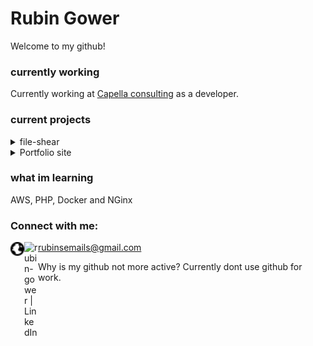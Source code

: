# Rubin Gower
 Welcome to my github!

### currently working
Currently working at [Capella consulting](https://capellaconsulting.co.nz/) as a developer.

### current projects
<details>
  <summary> file-shear</summary>
I'm currently working on a file shearing program so you can send files from your laptop to your phone or other devices via QR code<br>
   <b> the project github:</b>   https://github.com/rubin-gower/File-share
</details>

<details>
  <summary> Portfolio site</summary>
my personal portfolio website https://rubin.net.nz. lots of old projects are computer games and can't really be on github as there HUGE files so they will be on my website. I am allso planning on having a blog on my website about projects I am making and planning to make.
</details>


### what im learning
AWS, PHP, Docker and NGinx 

### Connect with me:

[<img align="left" alt="rubin.net.nz" width="22px" src="https://raw.githubusercontent.com/iconic/open-iconic/master/svg/globe.svg" />](http://rubin.net.nz)
[<img align="left" alt="rubin-gower | LinkedIn" width="22px" src="https://cdn.jsdelivr.net/npm/simple-icons@v3/icons/linkedin.svg" />](https://www.linkedin.com/in/rubin-gower/) 
rubinsemails@gmail.com
<br />


Why is my github not more active?
Currently dont use github for work.

<!--
**rubin-gower/rubin-gower** is a ✨ _special_ ✨ repository because its `README.md` (this file) appears on your GitHub profile.
**If you would like to do this to your profile create a repo with the same name as your username. allso make sure it has a read me.
-->

